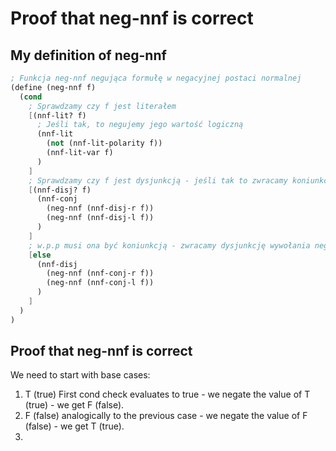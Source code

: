 # Proof that neg-nnf is correct

## My definition of neg-nnf

```scheme
; Funkcja neg-nnf negująca formułę w negacyjnej postaci normalnej
(define (neg-nnf f)
  (cond
    ; Sprawdzamy czy f jest literałem
    [(nnf-lit? f)
      ; Jeśli tak, to negujemy jego wartość logiczną
      (nnf-lit 
        (not (nnf-lit-polarity f)) 
        (nnf-lit-var f)
      )
    ]
    ; Sprawdzamy czy f jest dysjunkcją - jeśli tak to zwracamy koniunkcję wywołania neg-nnf dla obydwu stron
    [(nnf-disj? f)
      (nnf-conj 
        (neg-nnf (nnf-disj-r f)) 
        (neg-nnf (nnf-disj-l f))
      )
    ]
    ; w.p.p musi ona być koniunkcją - zwracamy dysjunkcję wywołania neg-nnf dla obydwu stron
    [else
      (nnf-disj 
        (neg-nnf (nnf-conj-r f)) 
        (neg-nnf (nnf-conj-l f))
      )
    ]
  )
)
```

## Proof that neg-nnf is correct

We need to start with base cases:

1) T (true)
First cond check evaluates to true - we negate the value of T (true) - we get F (false).
2) F (false)
analogically to the previous case - we negate the value of F (false) - we get T (true).
3) 